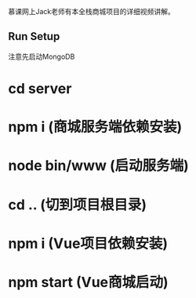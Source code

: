 慕课网上Jack老师有本全栈商城项目的详细视频讲解。

## Run Setup
注意先启动MongoDB
# cd server
# npm i (商城服务端依赖安装)
# node bin/www (启动服务端)

# cd .. (切到项目根目录)
# npm i (Vue项目依赖安装)
# npm start (Vue商城启动)
